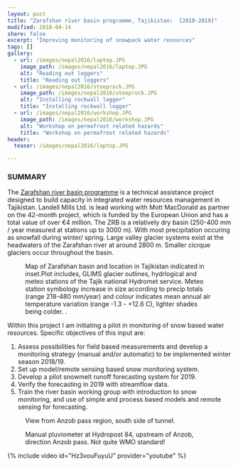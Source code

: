 ```yaml
---
layout: post
title: "Zarafshan river basin programme, Tajikistan:  [2018-2019]"
modified: 2018-04-14
share: false
excerpt: "Improving monitoring of snowpack water resources"
tags: []
gallery:
  - url: /images/nepal2016/laptop.JPG
    image_path: /images/nepal2016/laptop.JPG
    alt: "Reading out loggers"
    title: "Reading out loggers"
  - url: /images/nepal2016/steeprock.JPG
    image_path: /images/nepal2016/steeprock.JPG
    alt: "Installing rockwall logger"
    title: "Installing rockwall logger"
  - url: /images/nepal2016/workshop.JPG
    image_path: /images/nepal2016/workshop.JPG
    alt: "Workshop on permafrost related hazards"
    title: "Workshop on permafrost related hazards"
header:
  teaser: /images/nepal2016/laptop.JPG

---
```


### SUMMARY

The [Zarafshan river basin programme](http://www.landell-mills.com/news/2016/7/19/improving-water-management-in-tajikistan-project-award) is a technical assistance project designed to build capacity in integrated water resources management in Tajikistan. Landell Mills Ltd. is lead working with Mott MacDonald as partner on the 42-month project, which is funded by the European Union and has a total value of over €4 million. The ZRB is a relatively dry basin (250-400 mm / year measured at stations up to 3000 m). With most precipitation occuring as snowfall during winter/ spring. Large valley glacier systems exist at the headwaters of the Zarafshan river at around 2800 m. Smaller cicrque glaciers occur throughout the basin.

<figure>
  <img src="{{ site.url }}{{ site.baseurl }}/images/tajsnow/Overview_map.JPG" alt="">
  <figcaption>Map of Zarafshan basin and location in Tajikistan indicated in inset.Plot includes, GLIMS glacier outlines, hydrlogical and meteo stations of the Tajik national Hydromet service. Meteo station symbology increase in size according to precip totals (range 218-480 mm/year) and colour indicates mean annual air temperature variation (range -1.3 - +12.6 C), lighter shades being colder. .</figcaption>
</figure> 

Within this project I am initiating a pilot in monitoring of snow based water resources. Specific objectives of this input are:

1. Assess possibilities for field based measurements and develop a monitoring strategy (manual and/or automatic) to be implemented winter season 2018/19.
2. Set up model/remote sensing based snow monitoring system.
4. Develop a pilot snowmelt runoff forecasting system for 2019.
5. Verify the forecasting in 2019 with streamflow data.
6. Train the river basin working group with introduction to snow monitoring, and use of simple and process based models and remote sensing for forecasting. 






<figure>
  <img src="{{ site.url }}{{ site.baseurl }}/images/tajsnow/anzob_pass.JPG" alt="">
  <figcaption>View from Anzob pass region, south side of tunnel.</figcaption>
</figure> 

<figure>
  <img src="{{ site.url }}{{ site.baseurl }}/images/tajsnow/notquitewmo.JPG" alt="">
  <figcaption>Manual pluviometer at Hydropost 84, upstream of Anzob, direction Anzob pass. Not quite WMO standard!</figcaption>
</figure> 


{% include video id="Hz3vouFuyuU" provider="youtube" %}

<!-- http://p3.snf.ch/project-165435 -->
<!-- {% include gallery  %} -->
